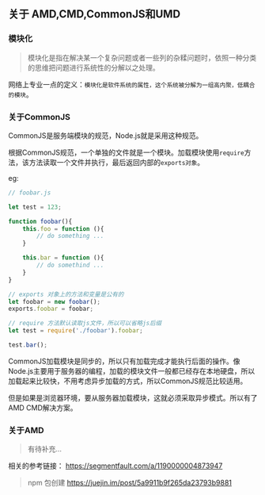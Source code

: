 ## 关于 AMD,CMD,CommonJS和UMD

### 模块化

>模块化是指在解决某一个复杂问题或者一些列的杂糅问题时，依照一种分类的思维把问题进行系统性的分解以之处理。

网络上专业一点的定义：`模块化是软件系统的属性，这个系统被分解为一组高内聚，低耦合的模块`。

### 关于CommonJS

CommonJS是服务端模块的规范，Node.js就是采用这种规范。

根据CommonJS规范，一个单独的文件就是一个模块。加载模块使用`require`方法，该方法读取一个文件并执行，最后返回内部的`exports对象`。

eg:

```javascript
// foobar.js

let test = 123;

function foobar(){
	this.foo = function (){
        // do something ...
    }

    this.bar = function (){
        // do somethind ...
    }
}

// exports 对象上的方法和变量是公有的
let foobar = new foobar();
exports.foobar = foobar;
```

```javascript
// require 方法默认读取js文件，所以可以省略js后缀
let test = require('./foobar').foobar;

test.bar();
```

CommonJS加载模块是同步的，所以只有加载完成才能执行后面的操作。像Node.js主要用于服务器的编程，加载的模块文件一般都已经存在本地硬盘，所以加载起来比较快，不用考虑异步加载的方式，所以CommonJS规范比较适用。

但是如果是浏览器环境，要从服务器加载模块，这就必须采取异步模式。所以有了AMD CMD解决方案。

### 关于AMD

> 有待补充...


相关的参考链接： https://segmentfault.com/a/1190000004873947

> npm 包创建  https://juejin.im/post/5a9911b9f265da23793b9881